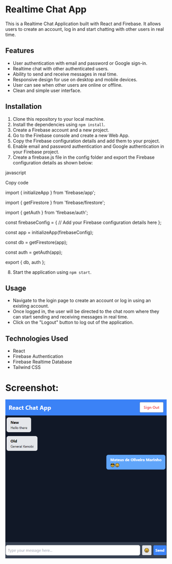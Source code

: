 <h1>Realtime Chat App</h1>
<p>This is a Realtime Chat Application built with React and Firebase. It allows users to create an account, log in and start chatting with other users in real time.</p>
<h2>Features</h2>
<ul>
  <li>User authentication with email and password or Google sign-in.</li>
  <li>Realtime chat with other authenticated users.</li>
  <li>Ability to send and receive messages in real time.</li>
  <li>Responsive design for use on desktop and mobile devices.</li>
  <li>User can see when other users are online or offline.</li>
  <li>Clean and simple user interface.</li>
</ul>
<h2>Installation</h2>
<ol>
  <li>Clone this repository to your local machine.</li>
  <li>Install the dependencies using <code>npm install</code>.</li>
  <li>Create a Firebase account and a new project.</li>
  <li>Go to the Firebase console and create a new Web App.</li>
  <li>Copy the Firebase configuration details and add them to your project.</li>
  <li>Enable email and password authentication and Google authentication in your Firebase project.</li>
  <li>Create a firebase.js file in the config folder and export the Firebase configuration details as shown below:</li>
</ol>

javascript

Copy code

import { initializeApp } from 'firebase/app';

import { getFirestore } from 'firebase/firestore';

import { getAuth } from 'firebase/auth';

const firebaseConfig = {
  // Add your Firebase configuration details here
};

const app = initializeApp(firebaseConfig);

const db = getFirestore(app);

const auth = getAuth(app);

export { db, auth };

<ol start="8">
  <li>Start the application using <code>npm start</code>.</li>
</ol>
<h2>Usage</h2>
<ul>
  <li>Navigate to the login page to create an account or log in using an existing account.</li>
  <li>Once logged in, the user will be directed to the chat room where they can start sending and receiving messages in real time.</li>
  <li>Click on the "Logout" button to log out of the application.</li>
</ul>
<h2>Technologies Used</h2>
<ul>
  <li>React</li>
  <li>Firebase Authentication</li>
  <li>Firebase Realtime Database</li>
  <li>Tailwind CSS</li>
</ul>


<h1>Screenshot:</h1>
<img src='./assets/00.png'/>